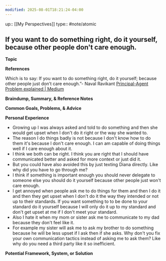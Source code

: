 ```yaml
---
modified: 2025-08-01T18:21:24-04:00
---
```

up:: [[My Perspectives]]
type:: #note/atomic
## If you want to do something right, do it yourself, because other people don't care enough.

**Topic**
<!-- What are you writing about from The Queue? This can be a quote, tweet, idea, thought, interest, or even a broad topic. -->

**References**
<!-- What quotes, books, or external content are relevant to this topic? Where did you find this information? -->
Which is to say: If you want to do something right, do it yourself; because other people just don’t care enough.”- Naval Ravikant
[Principal-Agent Problem explained | Medium](https://medium.com/@DenisBischof/if-you-want-it-done-go-if-not-send-principal-agent-problem-9efab5fd6360)

**Braindump, Summary, & Reference Notes**
<!-- What thoughts, summaries, and existing notes come to mind regarding this topic? -->

**Common Goals, Problems, & Advice**
<!-- What are the common goals related to this topic? What problems arise, and what typical advice is offered to solve them? -->

**Personal Experience**
<!-- What personal experiences, stories, or problems have you faced that relate to this topic? -->
  - Growing up I was always asked and told to do something and then she would get upset when I don't do it right or the way she wanted to.
  - The reason I do things badly is not because I don't know how to do them it's because I don't care enough. I can am capable of doing things well if I care enough about it.
  - I think we both can be right. I think you are right that I should have communicated better and asked for more context or just did it.
  - But you could have also avoided this by just texting Diana directly. Like why did you have to go through me?
  - I think if something is important enough you should never delegate to someone else you should do it yourself because other people just won't care enough.
  - I get annoyed when people ask me to do things for them and then I do it and then they get upset when I don't do it the way they intended or not up to their standards. If you want something to to be done to your standard do it yourself because I will only do it up to my standard and don't get upset at me if I don't meet your standard.
  - Also I hate it when my mom or sister ask me to communicate to my dad because they don't feel like it.
  - For example my sister will ask me to ask my brother to do something because he will be less upset if I ask then if she asks.  Why don't you fix your own communication tactics instead of asking me to ask them? Like why do you need a third party like it so inefficient.

**Potential Framework, System, or Solution**
<!-- What memorable, step-by-step solution, framework, or system can be created to address this topic? -->
